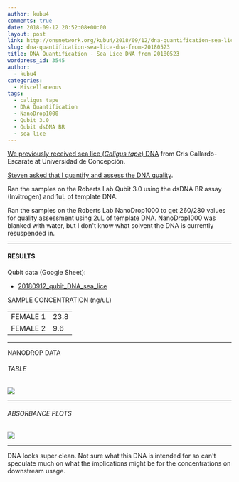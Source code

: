```yaml
---
author: kubu4
comments: true
date: 2018-09-12 20:52:08+00:00
layout: post
link: http://onsnetwork.org/kubu4/2018/09/12/dna-quantification-sea-lice-dna-from-20180523/
slug: dna-quantification-sea-lice-dna-from-20180523
title: DNA Quantification - Sea Lice DNA from 20180523
wordpress_id: 3545
author:
  - kubu4
categories:
  - Miscellaneous
tags:
  - caligus tape
  - DNA Quantification
  - NanoDrop1000
  - Qubit 3.0
  - Qubit dsDNA BR
  - sea lice
---
```


[We previously received sea lice (_Caligus tape_) DNA](http://onsnetwork.org/kubu4/2018/05/23/dna-received-sea-lice-dna-from-cris-gallardo-escarate-at-universidad-de-concepcion/) from Cris Gallardo-Escarate at Universidad de Concepción.

[Steven asked that I quantify and assess the DNA quality](https://github.com/RobertsLab/resources/issues/373).

Ran the samples on the Roberts Lab Qubit 3.0 using the dsDNA BR assay (Invitrogen) and 1uL of template DNA.

Ran the samples on the Roberts Lab NanoDrop1000 to get 260/280 values for quality assessment using 2uL of template DNA. NanoDrop1000 was blanked with water, but I don't know what solvent the DNA is currently resuspended in.



* * *





#### RESULTS



Qubit data (Google Sheet):





  * [20180912_qubit_DNA_sea_lice](https://docs.google.com/spreadsheets/d/1aYYhbSLXPKb81S3fn4fdfp2ZE-RzxlsLUs9tmTJutCQ/edit?usp=sharing)



<table >

<tr >
  SAMPLE
  CONCENTRATION (ng/uL)
</tr>

<tbody >
<tr >
  
<td >FEMALE 1
</td>
  
<td >23.8
</td>
</tr>
<tr >
  
<td >FEMALE 2
</td>
  
<td >9.6
</td>
</tr>
</tbody>
</table>



* * *



NANODROP DATA



###### TABLE



![](http://owl.fish.washington.edu/Athaliana/20180911_DNA_sea_lice.PNG)



* * *





###### ABSORBANCE PLOTS



![](http://owl.fish.washington.edu/Athaliana/20180911_DNA_sea_lice_plots.png)



* * *



DNA looks super clean. Not sure what this DNA is intended for so can't speculate much on what the implications might be for the concentrations on downstream usage.
